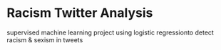 # Racism Twitter Analysis
supervised machine learning project using logistic regressionto detect racism &amp; sexism in tweets
